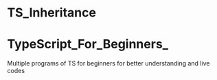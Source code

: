 # TS_Inheritance
# TypeScript_For_Beginners_
Multiple programs of TS for beginners for better understanding and live codes

